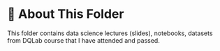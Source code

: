 # 📁 About This Folder

This folder contains data science lectures (slides), notebooks, datasets from DQLab course that I have attended and passed.
